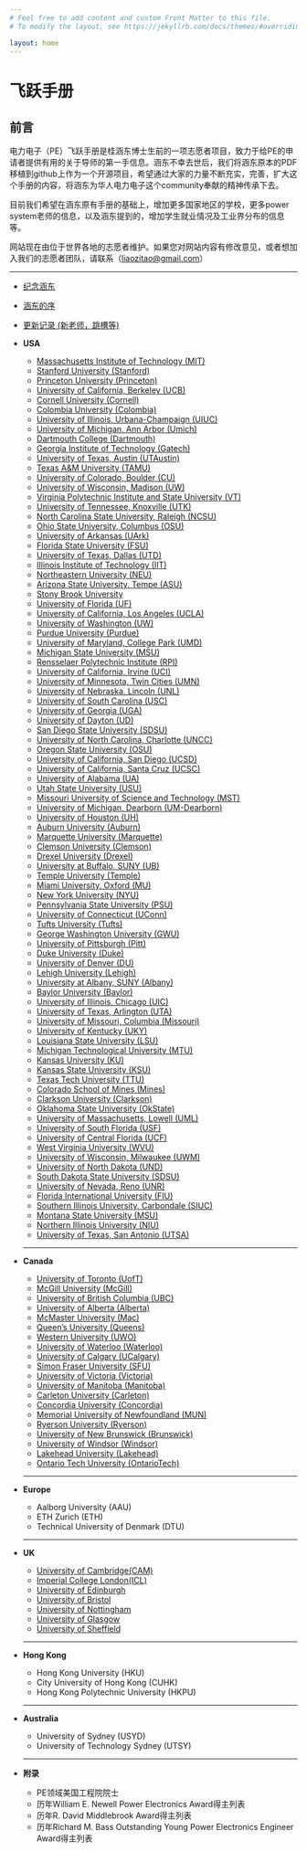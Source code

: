 ```yaml
---
# Feel free to add content and custom Front Matter to this file.
# To modify the layout, see https://jekyllrb.com/docs/themes/#overriding-theme-defaults

layout: home
---
```

# 飞跃手册

## **前言**

电力电子（PE）飞跃手册是桂涵东博士生前的一项志愿者项目，致力于给PE的申请者提供有用的关于导师的第一手信息。涵东不幸去世后，我们将涵东原本的PDF移植到github上作为一个开源项目，希望通过大家的力量不断充实，完善，扩大这个手册的内容，将涵东为华人电力电子这个community奉献的精神传承下去。

目前我们希望在涵东原有手册的基础上，增加更多国家地区的学校，更多power system老师的信息，以及涵东提到的，增加学生就业情况及工业界分布的信息等。

网站现在由位于世界各地的志愿者维护。如果您对网站内容有修改意见，或者想加入我们的志愿者团队，请联系（liaozitao@gmail.com）

---

* [纪念涵东](https://handonggui.github.io/)
* [涵东的序](https://zliao555.github.io/my-site/handong_intro)
* [更新记录 (新老师，跳槽等)](https://zliao555.github.io/my-site/updates)

* **USA**
  * [Massachusetts Institute of Technology (MIT)](https://zliao555.github.io/my-site/mit)
  * [Stanford University (Stanford)](https://zliao555.github.io/my-site/stanford)
  * [Princeton University (Princeton)](https://zliao555.github.io/my-site/princeton) 
  * [University of California, Berkeley (UCB)](https://zliao555.github.io/my-site/ucb) 
  * [Cornell University (Cornell)](https://zliao555.github.io/my-site/cornell) 
  * [Colombia University (Colombia)](https://zliao555.github.io/my-site/colombia) 
  * [University of Illinois, Urbana-Champaign (UIUC)](https://zliao555.github.io/my-site/uiuc)
  * [University of Michigan, Ann Arbor (Umich)](https://zliao555.github.io/my-site/umich) 
  * [Dartmouth College (Dartmouth)](https://zliao555.github.io/my-site/dartmouth) 
  * [Georgia Institute of Technology (Gatech)](https://zliao555.github.io/my-site/gatech) 
  * [University of Texas, Austin (UTAustin)](https://zliao555.github.io/my-site/utaustin)
  * [Texas A&M University (TAMU)](https://zliao555.github.io/my-site/tamu) 
  * [University of Colorado, Boulder (CU)](https://zliao555.github.io/my-site/cuboulder)
  * [University of Wisconsin, Madison (UW)](https://zliao555.github.io/my-site/uwmadison)
  * [Virginia Polytechnic Institute and State University (VT)](https://zliao555.github.io/my-site/vt) 
  * [University of Tennessee, Knoxville (UTK)](https://zliao555.github.io/my-site/utk) 
  * [North Carolina State University, Raleigh (NCSU)](https://zliao555.github.io/my-site/ncsu) 
  * [Ohio State University, Columbus (OSU)](https://zliao555.github.io/my-site/osu) 
  * [University of Arkansas (UArk)](https://zliao555.github.io/my-site/uark)  
  * [Florida State University (FSU)](https://zliao555.github.io/my-site/fsu) 
  * [University of Texas, Dallas (UTD)](https://zliao555.github.io/my-site/utd) 
  * [Illinois Institute of Technology (IIT)](https://zliao555.github.io/my-site/iit)
  * [Northeastern University (NEU)](https://zliao555.github.io/my-site/neu)
  * [Arizona State University, Tempe (ASU)](https://zliao555.github.io/my-site/asu)
  * [Stony Brook University](https://zliao555.github.io/my-site/stony)
  * [University of Florida (UF)](https://zliao555.github.io/my-site/uf) 
  * [University of California, Los Angeles (UCLA)](https://zliao555.github.io/my-site/ucla)
  * [University of Washington (UW)](https://zliao555.github.io/my-site/uw) 
  * [Purdue University (Purdue)](https://zliao555.github.io/my-site/purdue)
  * [University of Maryland, College Park (UMD)](https://zliao555.github.io/my-site/umd)
  * [Michigan State University (MSU)](https://zliao555.github.io/my-site/msu)
  * [Rensselaer Polytechnic Institute (RPI)](https://zliao555.github.io/my-site/rpi)
  * [University of California, Irvine (UCI)](https://zliao555.github.io/my-site/uci)
  * [University of Minnesota, Twin Cities (UMN)](https://zliao555.github.io/my-site/umn) 
  * [University of Nebraska, Lincoln (UNL)](https://zliao555.github.io/my-site/nebraska) 
  * [University of South Carolina (USC)](https://zliao555.github.io/my-site/USC)
  * [University of Georgia (UGA)](https://zliao555.github.io/my-site/UGA)
  * [University of Dayton (UD)](https://zliao555.github.io/my-site/dayton)
  * [San Diego State University (SDSU)](https://zliao555.github.io/my-site/SDSU)
  * [University of North Carolina, Charlotte (UNCC)](https://zliao555.github.io/my-site/UNCC) 
  * [Oregon State University (OSU)](https://zliao555.github.io/my-site/OSU)
  * [University of California, San Diego (UCSD)](https://zliao555.github.io/my-site/UCSD)
  * [University of California, Santa Cruz (UCSC)](https://zliao555.github.io/my-site/UCSC)
  * [University of Alabama (UA)](https://zliao555.github.io/my-site/UA)
  * [Utah State University (USU)](https://zliao555.github.io/my-site/USU)
  * [Missouri University of Science and Technology (MST)](https://zliao555.github.io/my-site/MST)
  * [University of Michigan, Dearborn (UM-Dearborn)](https://zliao555.github.io/my-site/UMDearborn)
  * [University of Houston (UH)](https://zliao555.github.io/my-site/UH)
  * [Auburn University (Auburn)](https://zliao555.github.io/my-site/Auburn)
  * [Marquette University (Marquette)](https://zliao555.github.io/my-site/marquette)
  * [Clemson University (Clemson)](https://zliao555.github.io/my-site/clemson) 
  * [Drexel University (Drexel)](https://zliao555.github.io/my-site/drexel)
  * [University at Buffalo, SUNY (UB)](https://zliao555.github.io/my-site/buffalo)
  * [Temple University (Temple)](https://zliao555.github.io/my-site/temple)
  * [Miami University, Oxford (MU)](https://zliao555.github.io/my-site/miami)
  * [New York University (NYU)](https://zliao555.github.io/my-site/nyu)
  * [Pennsylvania State University (PSU)](https://zliao555.github.io/my-site/psu)
  * [University of Connecticut (UConn)](https://zliao555.github.io/my-site/uconn)
  * [Tufts University (Tufts)](https://zliao555.github.io/my-site/tufts)
  * [George Washington University (GWU)](https://zliao555.github.io/my-site/gwu)
  * [University of Pittsburgh (Pitt)](https://zliao555.github.io/my-site/pitt)
  * [Duke University (Duke)](https://zliao555.github.io/my-site/duke) 
  * [University of Denver (DU)](https://zliao555.github.io/my-site/denver) 
  * [Lehigh University (Lehigh)](https://zliao555.github.io/my-site/lehigh)
  * [University at Albany, SUNY (Albany)](https://zliao555.github.io/my-site/albany) 
  * [Baylor University (Baylor)](https://zliao555.github.io/my-site/baylor) 
  * [University of Illinois, Chicago (UIC)](https://zliao555.github.io/my-site/uic) 
  * [University of Texas, Arlington (UTA)](https://zliao555.github.io/my-site/uta) 
  * [University of Missouri, Columbia (Missouri)](https://zliao555.github.io/my-site/missouri) 
  * [University of Kentucky (UKY)](https://zliao555.github.io/my-site/uky) 
  * [Louisiana State University (LSU)](https://zliao555.github.io/my-site/lsu) 
  * [Michigan Technological University (MTU)](https://zliao555.github.io/my-site/mtu)  
  * [Kansas University (KU)](https://zliao555.github.io/my-site/ku)
  * [Kansas State University (KSU)](https://zliao555.github.io/my-site/ksu) 
  * [Texas Tech University (TTU)](https://zliao555.github.io/my-site/ttu) 
  * [Colorado School of Mines (Mines)](https://zliao555.github.io/my-site/mines) 
  * [Clarkson University (Clarkson)](https://zliao555.github.io/my-site/clarkson) 
  * [Oklahoma State University (OkState)](https://zliao555.github.io/my-site/okstate) 
  * [University of Massachusetts, Lowell (UML)](https://zliao555.github.io/my-site/uml) 
  * [University of South Florida (USF)](https://zliao555.github.io/my-site/usf) 
  * [University of Central Florida (UCF)](https://zliao555.github.io/my-site/ucf)
  * [West Virginia University (WVU)](https://zliao555.github.io/my-site/wvu) 
  * [University of Wisconsin, Milwaukee (UWM)](https://zliao555.github.io/my-site/uwmil)
  * [University of North Dakota (UND)](https://zliao555.github.io/my-site/und)
  * [South Dakota State University (SDSU)](https://zliao555.github.io/my-site/SDASU) 
  * [University of Nevada, Reno (UNR)](https://zliao555.github.io/my-site/unr)
  * [Florida International University (FIU)](https://zliao555.github.io/my-site/fiu)
  * [Southern Illinois University, Carbondale (SIUC)](https://zliao555.github.io/my-site/siuc)
  * [Montana State University (MSU)](https://zliao555.github.io/my-site/MSU)
  * [Northern Illinois University (NIU)](https://zliao555.github.io/my-site/niu)
  * [University of Texas, San Antonio (UTSA)](https://zliao555.github.io/my-site/utsa)
  
  ---
  
* **Canada** 
  * [University of Toronto (UofT)](https://zliao555.github.io/my-site/UofT)
  * [McGill University (McGill)](https://zliao555.github.io/my-site/McGill)
  * [University of British Columbia (UBC)](https://zliao555.github.io/my-site/ubc) 
  * [University of Alberta (Alberta)](https://zliao555.github.io/my-site/Alberta)
  * [McMaster University (Mac)](https://zliao555.github.io/my-site/Mac)
  * [Queen’s University (Queens)](https://zliao555.github.io/my-site/Queens)
  * [Western University (UWO)](https://zliao555.github.io/my-site/UWO)
  * [University of Waterloo (Waterloo)](https://zliao555.github.io/my-site/Waterloo) 
  * [University of Calgary (UCalgary)](https://zliao555.github.io/my-site/UCalgary)
  * [Simon Fraser University (SFU)](https://zliao555.github.io/my-site/SFU)
  * [University of Victoria (Victoria)](https://zliao555.github.io/my-site/Victoria)
  * [University of Manitoba (Manitoba)](https://zliao555.github.io/my-site/Manitoba)
  * [Carleton University (Carleton)](https://zliao555.github.io/my-site/Carleton)
  * [Concordia University (Concordia)](https://zliao555.github.io/my-site/Concordia)
  * [Memorial University of Newfoundland (MUN)](https://zliao555.github.io/my-site/MUN)
  * [Ryerson University (Ryerson)](https://zliao555.github.io/my-site/Ryerson)
  * [University of New Brunswick (Brunswick)](https://zliao555.github.io/my-site/Brunswick)
  * [University of Windsor (Windsor)](https://zliao555.github.io/my-site/Windsor)
  * [Lakehead University (Lakehead)](https://zliao555.github.io/my-site/Lakehead)
  * [Ontario Tech University (OntarioTech)](https://zliao555.github.io/my-site/OntarioTech)
 
  ---
  
* **Europe**
  * Aalborg University (AAU)
  * ETH Zurich (ETH)
  * Technical University of Denmark (DTU)
  
  ---
  
* **UK**  
  * [University of Cambridge(CAM)](https://zliao555.github.io/my-site/ucam-uk)
  * [Imperial College London(ICL)](https://zliao555.github.io/my-site/icl-uk)
  * [University of Edinburgh](https://zliao555.github.io/my-site/edinburgh-UK)
  * [University of Bristol](https://zliao555.github.io/my-site/bristol-uk)
  * [University of Nottingham](https://zliao555.github.io/my-site/nott-uk)
  * [University of Glasgow](https://zliao555.github.io/my-site/glasgow-uk)
  * [University of Sheffield](https://zliao555.github.io/my-site/sheff-uk)
  
  ---
  
* **Hong Kong**
  * Hong Kong University (HKU)
  * City University of Hong Kong (CUHK)
  * Hong Kong Polytechnic University (HKPU)
  
  ---
  
* **Australia**
  * University of Sydney (USYD)
  * University of Technology Sydney (UTSY)
  
  ---
  
* **附录** 
  * PE领域美国工程院院士 
  * 历年William E. Newell Power Electronics Award得主列表 
  * 历年R. David Middlebrook Award得主列表 
  * 历年Richard M. Bass Outstanding Young Power Electronics Engineer Award得主列表 
